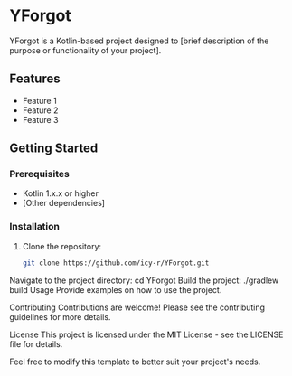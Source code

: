 # YForgot

YForgot is a Kotlin-based project designed to [brief description of the purpose or functionality of your project]. 

## Features

- Feature 1
- Feature 2
- Feature 3

## Getting Started

### Prerequisites

- Kotlin 1.x.x or higher
- [Other dependencies]

### Installation

1. Clone the repository:
   ```sh
   git clone https://github.com/icy-r/YForgot.git
Navigate to the project directory:
cd YForgot
Build the project:
./gradlew build
Usage
Provide examples on how to use the project.

Contributing
Contributions are welcome! Please see the contributing guidelines for more details.

License
This project is licensed under the MIT License - see the LICENSE file for details.


Feel free to modify this template to better suit your project's needs.
